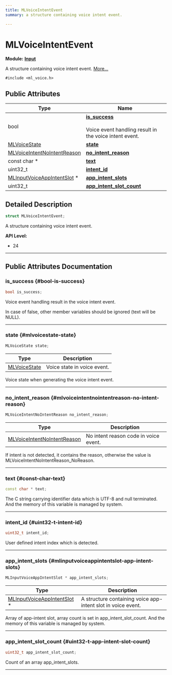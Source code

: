 ```yaml
---
title: MLVoiceIntentEvent
summary: a structure containing voice intent event. 

---
```


# MLVoiceIntentEvent

**Module:** **[Input](/versioned_docs/version-02-Aug-2023/api-ref/api/Modules/group___input/group___input.md)**



A structure containing voice intent event.  [More...](#detailed-description)


`#include <ml_voice.h>`

## Public Attributes

| Type           | Name           |
| -------------- | -------------- |
| bool | **[is_success](/versioned_docs/version-02-Aug-2023/api-ref/api/Modules/group___input/struct_m_l_voice_intent_event.md#bool-is-success)** <br></br>Voice event handling result in the voice intent event.  |
| [MLVoiceState](/versioned_docs/version-02-Aug-2023/api-ref/api/Modules/group___input/group___input.md#enums-mlvoicestate) | **[state](/versioned_docs/version-02-Aug-2023/api-ref/api/Modules/group___input/struct_m_l_voice_intent_event.md#mlvoicestate-state)**  |
| [MLVoiceIntentNoIntentReason](/versioned_docs/version-02-Aug-2023/api-ref/api/Modules/group___input/group___input.md#enums-mlvoiceintentnointentreason) | **[no_intent_reason](/versioned_docs/version-02-Aug-2023/api-ref/api/Modules/group___input/struct_m_l_voice_intent_event.md#mlvoiceintentnointentreason-no-intent-reason)**  |
| const char * | **[text](/versioned_docs/version-02-Aug-2023/api-ref/api/Modules/group___input/struct_m_l_voice_intent_event.md#const-char-text)**  |
| uint32_t | **[intent_id](/versioned_docs/version-02-Aug-2023/api-ref/api/Modules/group___input/struct_m_l_voice_intent_event.md#uint32-t-intent-id)**  |
| [MLInputVoiceAppIntentSlot](/versioned_docs/version-02-Aug-2023/api-ref/api/Modules/group___input/struct_m_l_input_voice_app_intent_slot.md) * | **[app_intent_slots](/versioned_docs/version-02-Aug-2023/api-ref/api/Modules/group___input/struct_m_l_voice_intent_event.md#mlinputvoiceappintentslot-app-intent-slots)**  |
| uint32_t | **[app_intent_slot_count](/versioned_docs/version-02-Aug-2023/api-ref/api/Modules/group___input/struct_m_l_voice_intent_event.md#uint32-t-app-intent-slot-count)**  |

## Detailed Description

```cpp
struct MLVoiceIntentEvent;
```

A structure containing voice intent event. 




**API Level:**
  * 24




-----------
## Public Attributes Documentation

### is_success {#bool-is-success}

```cpp
bool is_success;
```

Voice event handling result in the voice intent event. 

In case of false, other member variables should be ignored (text will be NULL). 





-----------

### state {#mlvoicestate-state}

```cpp
MLVoiceState state;
```



| Type | Description |
|--|--|
| [MLVoiceState](/versioned_docs/version-02-Aug-2023/api-ref/api/Modules/group___input/group___input.md#enums-mlvoicestate) | Voice state in voice event.  |


Voice state when generating the voice intent event. 





-----------

### no_intent_reason {#mlvoiceintentnointentreason-no-intent-reason}

```cpp
MLVoiceIntentNoIntentReason no_intent_reason;
```



| Type | Description |
|--|--|
| [MLVoiceIntentNoIntentReason](/versioned_docs/version-02-Aug-2023/api-ref/api/Modules/group___input/group___input.md#enums-mlvoiceintentnointentreason) | No intent reason code in voice event.  |


If intent is not detected, it contains the reason, otherwise the value is MLVoiceIntentNoIntentReason_NoReason. 





-----------

### text {#const-char-text}

```cpp
const char * text;
```


The C string carrying identifier data which is UTF-8 and null terminated. And the memory of this variable is managed by system. 





-----------

### intent_id {#uint32-t-intent-id}

```cpp
uint32_t intent_id;
```


User defined intent index which is detected. 





-----------

### app_intent_slots {#mlinputvoiceappintentslot-app-intent-slots}

```cpp
MLInputVoiceAppIntentSlot * app_intent_slots;
```



| Type | Description |
|--|--|
| [MLInputVoiceAppIntentSlot](/versioned_docs/version-02-Aug-2023/api-ref/api/Modules/group___input/struct_m_l_input_voice_app_intent_slot.md) * | A structure containing voice app-intent slot in voice event.  |


Array of app-intent slot, array count is set in app_intent_slot_count. And the memory of this variable is managed by system. 





-----------

### app_intent_slot_count {#uint32-t-app-intent-slot-count}

```cpp
uint32_t app_intent_slot_count;
```


Count of an array app_intent_slots. 





-----------


